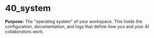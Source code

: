 # 40_system

**Purpose:** The "operating system" of your workspace. This holds the configuration, documentation, and logs that define *how* you and your AI collaborators work.